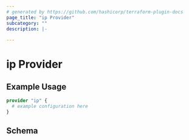 ```yaml
---
# generated by https://github.com/hashicorp/terraform-plugin-docs
page_title: "ip Provider"
subcategory: ""
description: |-
  
---
```


# ip Provider



## Example Usage

```terraform
provider "ip" {
  # example configuration here
}
```

<!-- schema generated by tfplugindocs -->
## Schema
